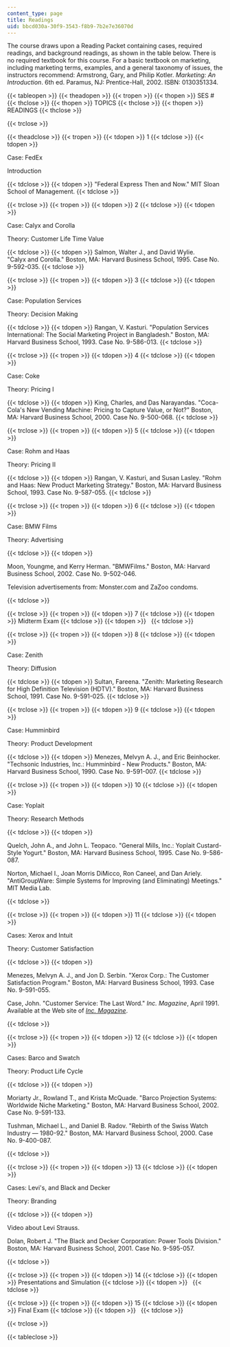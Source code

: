 ```yaml
---
content_type: page
title: Readings
uid: bbcd030a-30f9-3543-f8b9-7b2e7e36070d
---
```


The course draws upon a Reading Packet containing cases, required readings, and background readings, as shown in the table below. There is no required textbook for this course. For a basic textbook on marketing, including marketing terms, examples, and a general taxonomy of issues, the instructors recommend: Armstrong, Gary, and Philip Kotler. _Marketing: An Introduction_. 6th ed. Paramus, NJ: Prentice-Hall, 2002. ISBN: 0130351334.

{{< tableopen >}}
{{< theadopen >}}
{{< tropen >}}
{{< thopen >}}
SES #
{{< thclose >}}
{{< thopen >}}
TOPICS
{{< thclose >}}
{{< thopen >}}
READINGS
{{< thclose >}}

{{< trclose >}}

{{< theadclose >}}
{{< tropen >}}
{{< tdopen >}}
1
{{< tdclose >}}
{{< tdopen >}}


Case: FedEx

Introduction


{{< tdclose >}}
{{< tdopen >}}
"Federal Express Then and Now." MIT Sloan School of Management.
{{< tdclose >}}

{{< trclose >}}
{{< tropen >}}
{{< tdopen >}}
2
{{< tdclose >}}
{{< tdopen >}}


Case: Calyx and Corolla

Theory: Customer Life Time Value


{{< tdclose >}}
{{< tdopen >}}
Salmon, Walter J., and David Wylie. "Calyx and Corolla." Boston, MA: Harvard Business School, 1995. Case No. 9-592-035.
{{< tdclose >}}

{{< trclose >}}
{{< tropen >}}
{{< tdopen >}}
3
{{< tdclose >}}
{{< tdopen >}}


Case: Population Services

Theory: Decision Making


{{< tdclose >}}
{{< tdopen >}}
Rangan, V. Kasturi. "Population Services International: The Social Marketing Project in Bangladesh." Boston, MA: Harvard Business School, 1993. Case No. 9-586-013.
{{< tdclose >}}

{{< trclose >}}
{{< tropen >}}
{{< tdopen >}}
4
{{< tdclose >}}
{{< tdopen >}}


Case: Coke

Theory: Pricing I


{{< tdclose >}}
{{< tdopen >}}
King, Charles, and Das Narayandas. "Coca-Cola's New Vending Machine: Pricing to Capture Value, or Not?" Boston, MA: Harvard Business School, 2000. Case No. 9-500-068.
{{< tdclose >}}

{{< trclose >}}
{{< tropen >}}
{{< tdopen >}}
5
{{< tdclose >}}
{{< tdopen >}}


Case: Rohm and Haas

Theory: Pricing II


{{< tdclose >}}
{{< tdopen >}}
Rangan, V. Kasturi, and Susan Lasley. "Rohm and Haas: New Product Marketing Strategy." Boston, MA: Harvard Business School, 1993. Case No. 9-587-055.
{{< tdclose >}}

{{< trclose >}}
{{< tropen >}}
{{< tdopen >}}
6
{{< tdclose >}}
{{< tdopen >}}


Case: BMW Films

Theory: Advertising


{{< tdclose >}}
{{< tdopen >}}


Moon, Youngme, and Kerry Herman. "BMWFilms." Boston, MA: Harvard Business School, 2002. Case No. 9-502-046.

Television advertisements from: Monster.com and ZaZoo condoms.


{{< tdclose >}}

{{< trclose >}}
{{< tropen >}}
{{< tdopen >}}
7
{{< tdclose >}}
{{< tdopen >}}
Midterm Exam
{{< tdclose >}}
{{< tdopen >}}
 
{{< tdclose >}}

{{< trclose >}}
{{< tropen >}}
{{< tdopen >}}
8
{{< tdclose >}}
{{< tdopen >}}


Case: Zenith

Theory: Diffusion


{{< tdclose >}}
{{< tdopen >}}
Sultan, Fareena. "Zenith: Marketing Research for High Definition Television (HDTV)." Boston, MA: Harvard Business School, 1991. Case No. 9-591-025.
{{< tdclose >}}

{{< trclose >}}
{{< tropen >}}
{{< tdopen >}}
9
{{< tdclose >}}
{{< tdopen >}}


Case: Humminbird

Theory: Product Development


{{< tdclose >}}
{{< tdopen >}}
Menezes, Melvyn A. J., and Eric Beinhocker. "Techsonic Industries, Inc.: Humminbird - New Products." Boston, MA: Harvard Business School, 1990. Case No. 9-591-007.
{{< tdclose >}}

{{< trclose >}}
{{< tropen >}}
{{< tdopen >}}
10
{{< tdclose >}}
{{< tdopen >}}


Case: Yoplait

Theory: Research Methods


{{< tdclose >}}
{{< tdopen >}}


Quelch, John A., and John L. Teopaco. "General Mills, Inc.: Yoplait Custard-Style Yogurt." Boston, MA: Harvard Business School, 1995. Case No. 9-586-087.

Norton, Michael I., Joan Morris DiMicco, Ron Caneel, and Dan Ariely. "AntiGroupWare: Simple Systems for Improving (and Eliminating) Meetings." MIT Media Lab.


{{< tdclose >}}

{{< trclose >}}
{{< tropen >}}
{{< tdopen >}}
11
{{< tdclose >}}
{{< tdopen >}}


Cases: Xerox and Intuit

Theory: Customer Satisfaction


{{< tdclose >}}
{{< tdopen >}}


Menezes, Melvyn A. J., and Jon D. Serbin. "Xerox Corp.: The Customer Satisfaction Program." Boston, MA: Harvard Business School, 1993. Case No. 9-591-055.

Case, John. "Customer Service: The Last Word." _Inc. Magazine_, April 1991. Available at the Web site of [_Inc. Magazine_](http://www.inc.com/).


{{< tdclose >}}

{{< trclose >}}
{{< tropen >}}
{{< tdopen >}}
12
{{< tdclose >}}
{{< tdopen >}}


Cases: Barco and Swatch

Theory: Product Life Cycle


{{< tdclose >}}
{{< tdopen >}}


Moriarty Jr., Rowland T., and Krista McQuade. "Barco Projection Systems: Worldwide Niche Marketing." Boston, MA: Harvard Business School, 2002. Case No. 9-591-133.

Tushman, Michael L., and Daniel B. Radov. "Rebirth of the Swiss Watch Industry — 1980-92." Boston, MA: Harvard Business School, 2000. Case No. 9-400-087.


{{< tdclose >}}

{{< trclose >}}
{{< tropen >}}
{{< tdopen >}}
13
{{< tdclose >}}
{{< tdopen >}}


Cases: Levi's, and Black and Decker

Theory: Branding


{{< tdclose >}}
{{< tdopen >}}


Video about Levi Strauss.

Dolan, Robert J. "The Black and Decker Corporation: Power Tools Division." Boston, MA: Harvard Business School, 2001. Case No. 9-595-057.


{{< tdclose >}}

{{< trclose >}}
{{< tropen >}}
{{< tdopen >}}
14
{{< tdclose >}}
{{< tdopen >}}
Presentations and Simulation
{{< tdclose >}}
{{< tdopen >}}
 
{{< tdclose >}}

{{< trclose >}}
{{< tropen >}}
{{< tdopen >}}
15
{{< tdclose >}}
{{< tdopen >}}
Final Exam
{{< tdclose >}}
{{< tdopen >}}
 
{{< tdclose >}}

{{< trclose >}}

{{< tableclose >}}